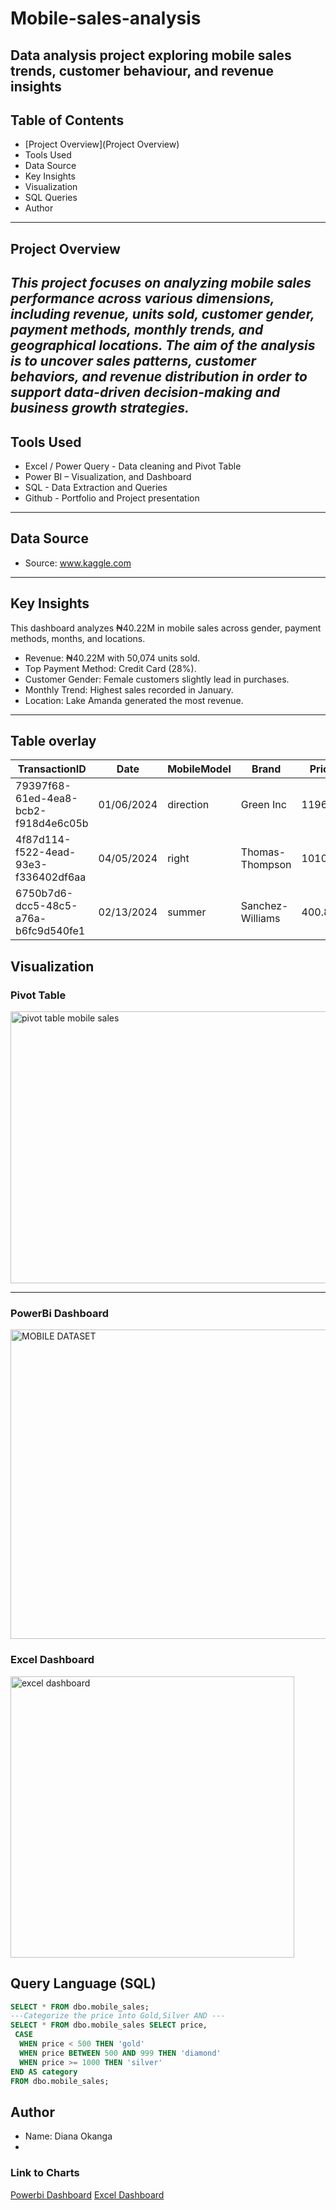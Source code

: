 # Mobile-sales-analysis
Data analysis project exploring mobile sales trends, customer behaviour, and revenue insights
---
## Table of Contents
- [Project Overview](Project Overview)
- Tools Used
- Data Source
- Key Insights
- Visualization
- SQL Queries
- Author
---
## Project Overview
_This project focuses on analyzing mobile sales performance across various dimensions, including revenue, units sold, customer gender, payment methods, monthly trends, and geographical locations. The aim of the analysis is to uncover sales patterns, customer behaviors, and revenue distribution in order to support data-driven decision-making and business growth strategies._
---
## Tools Used
- Excel / Power Query - Data cleaning and Pivot Table
- Power BI – Visualization, and Dashboard
- SQL - Data Extraction and Queries
- Github - Portfolio and Project presentation
---
## Data Source
- Source: www.kaggle.com
---
## Key Insights
This dashboard analyzes ₦40.22M in mobile sales across gender, payment methods, months, and locations.
- Revenue: ₦40.22M with 50,074 units sold.
- Top Payment Method: Credit Card (28%).
- Customer Gender: Female customers slightly lead in purchases.
- Monthly Trend: Highest sales recorded in January.
- Location: Lake Amanda generated the most revenue.
---
## Table overlay
| TransactionID                          | Date       | MobileModel | Brand            | Price   | UnitsSold | TotalRevenue | CustomerAge | CustomerGender | Location      | PaymentMethod |
|----------------------------------------|------------|-------------|------------------|---------|-----------|--------------|-------------|----------------|---------------|---------------|
| 79397f68-61ed-4ea8-bcb2-f918d4e6c05b   | 01/06/2024 | direction   | Green Inc        | 1196.95 | 85        | 28002.8      | 32          | Female         | Port Erik     | Online |
| 4f87d114-f522-4ead-93e3-f336402df6aa   | 04/05/2024 | right       | Thomas-Thompson  | 1010.34 | 64        | 2378.82      | 55          | Female         | East Linda    | Credit Card |
| 6750b7d6-dcc5-48c5-a76a-b6fc9d540fe1   | 02/13/2024 | summer      | Sanchez-Williams | 400.8   | 95        | 31322.56     | 57          | Male           | East Angelic  | Online |

## Visualization
### Pivot Table


<img width="964" height="435" alt="pivot table mobile sales" src="https://github.com/user-attachments/assets/8eb3fefb-3eee-49c4-bb79-3f83f8c777db" />

---

### PowerBi Dashboard

<img width="891" height="495" alt="MOBILE DATASET" src="https://github.com/user-attachments/assets/bc75140b-6181-4eb8-b25e-6bf34be722b4" />

### Excel Dashboard

<img width="454" height="450" alt="excel dashboard" src="https://github.com/user-attachments/assets/93693e94-f85b-42f1-a94f-0d6190c963ad" />


## Query Language (SQL)

```SQL
SELECT * FROM dbo.mobile_sales;
---Categorize the price into Gold,Silver AND ---
SELECT * FROM dbo.mobile_sales SELECT price,
 CASE
  WHEN price < 500 THEN 'gold'
  WHEN price BETWEEN 500 AND 999 THEN 'diamond'
  WHEN price >= 1000 THEN 'silver'
END AS category
FROM dbo.mobile_sales;

```
## Author
- Name: Diana Okanga
- 

### Link to Charts
[Powerbi Dashboard](https://ibb.co/MDxhn8n7) [Excel Dashboard](https://ibb.co/qffXhd4)
